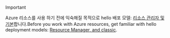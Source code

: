 > [!IMPORTANT]
> <span data-ttu-id="b0449-101">Azure 리소스를 사용 하기 전에 익숙해질 목적으로 hello 배포 모델: [리소스 관리자 및 기본](../articles/azure-resource-manager/resource-manager-deployment-model.md)합니다.</span><span class="sxs-lookup"><span data-stu-id="b0449-101">Before you work with Azure resources, get familiar with hello deployment models: [Resource Manager, and classic](../articles/azure-resource-manager/resource-manager-deployment-model.md).</span></span>
